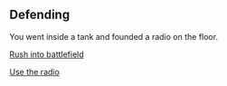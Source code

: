 ## Defending

You went inside a tank and founded a radio on the floor.

[Rush into battlefield](../bombed/README.md)

[Use the radio](call-backup/1)